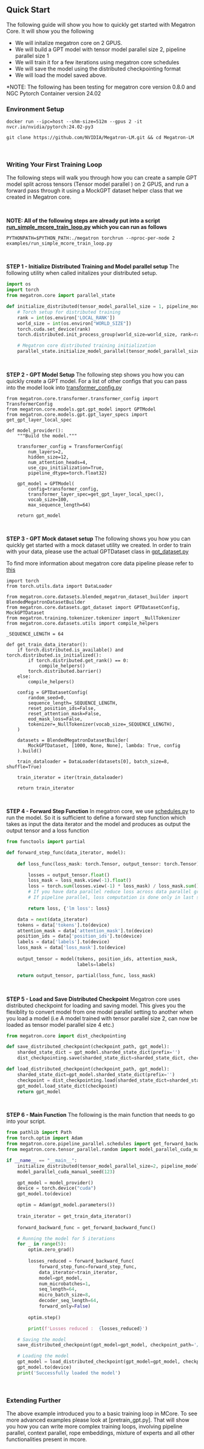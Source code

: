 ## Quick Start
The following guide will show you how to quickly get started with Megatron Core. It will show you the following
* We will initalize megatron core on 2 GPUS. 
* We will build a GPT model with tensor model parallel size 2, pipeline parallel size 1
* We will train it for a few iterations using megatron core schedules
* We will save the model using the distributed checkpointing format
* We will load the model saved above. 

*NOTE: The following has been testing for megatron core version 0.8.0 and NGC Pytorch Container version 24.02

### Environment Setup
```
docker run --ipc=host --shm-size=512m --gpus 2 -it nvcr.io/nvidia/pytorch:24.02-py3

git clone https://github.com/NVIDIA/Megatron-LM.git && cd Megatron-LM
```
<br>

### Writing Your First Training Loop
The following steps will walk you through how you can create a sample GPT model split across tensors (Tensor model parallel ) on 2 GPUS, and run a forward pass through it using a MockGPT dataset helper class that we created in Megatron core. 

<br>

**NOTE: All of the following steps are already put into a script [run_simple_mcore_train_loop.py](https://github.com/NVIDIA/Megatron-LM/tree/main/examples/run_simple_mcore_train_loop.py) which you can run as follows** 
```
PYTHONPATH=$PYTHON_PATH:./megatron torchrun --nproc-per-node 2 examples/run_simple_mcore_train_loop.py
```

<br>

**STEP 1 - Initialize Distributed Training and Model parallel setup**
The following utility when called initalizes your distributed setup. 

```python
import os
import torch
from megatron.core import parallel_state

def initialize_distributed(tensor_model_parallel_size = 1, pipeline_model_parallel_size = 1):
    # Torch setup for distributed training
    rank = int(os.environ['LOCAL_RANK'])
    world_size = int(os.environ["WORLD_SIZE"])
    torch.cuda.set_device(rank)
    torch.distributed.init_process_group(world_size=world_size, rank=rank)

    # Megatron core distributed training initialization
    parallel_state.initialize_model_parallel(tensor_model_parallel_size, pipeline_model_parallel_size)
```
<br>

**STEP 2 - GPT Model Setup**
The following step shows you how you can quickly create a GPT model. For a list of other configs that you can pass into the model look into [transformer_config.py](https://github.com/NVIDIA/Megatron-LM/tree/main/megatron/core/transformer/transformer_config.py)
```
from megatron.core.transformer.transformer_config import TransformerConfig
from megatron.core.models.gpt.gpt_model import GPTModel
from megatron.core.models.gpt.gpt_layer_specs import get_gpt_layer_local_spec

def model_provider():
    """Build the model."""

    transformer_config = TransformerConfig(
        num_layers=2, 
        hidden_size=12, 
        num_attention_heads=4, 
        use_cpu_initialization=True, 
        pipeline_dtype=torch.float32)

    gpt_model = GPTModel(
        config=transformer_config, 
        transformer_layer_spec=get_gpt_layer_local_spec(), 
        vocab_size=100, 
        max_sequence_length=64)

    return gpt_model
```
<br>

**STEP 3 - GPT Mock dataset setup**
The following shows you how you can quickly get started with a mock dataset utility we created. In order to train with your data, please use the actual GPTDataset class in [gpt_dataset.py](https://github.com/NVIDIA/Megatron-LM/tree/main/megatron/core/datasets/gpt_dataset.py)

To find more information about megatron core data pipeline please refer to [this](https://github.com/NVIDIA/Megatron-LM/tree/main/megatron/core/datasets/readme.md?ref_type=heads)

```
import torch
from torch.utils.data import DataLoader

from megatron.core.datasets.blended_megatron_dataset_builder import BlendedMegatronDatasetBuilder
from megatron.core.datasets.gpt_dataset import GPTDatasetConfig, MockGPTDataset
from megatron.training.tokenizer.tokenizer import _NullTokenizer
from megatron.core.datasets.utils import compile_helpers

_SEQUENCE_LENGTH = 64

def get_train_data_iterator():
    if torch.distributed.is_available() and torch.distributed.is_initialized():
        if torch.distributed.get_rank() == 0:
            compile_helpers()
        torch.distributed.barrier()
    else:
        compile_helpers()

    config = GPTDatasetConfig(
        random_seed=0,
        sequence_length=_SEQUENCE_LENGTH,
        reset_position_ids=False,
        reset_attention_mask=False,
        eod_mask_loss=False,
        tokenizer=_NullTokenizer(vocab_size=_SEQUENCE_LENGTH),
    )

    datasets = BlendedMegatronDatasetBuilder(
        MockGPTDataset, [1000, None, None], lambda: True, config
    ).build()

    train_dataloader = DataLoader(datasets[0], batch_size=8, shuffle=True)

    train_iterator = iter(train_dataloader)

    return train_iterator

```
<br>

**STEP 4 - Forward Step Function**
In megatron core, we use [schedules.py](https://github.com/NVIDIA/Megatron-LM/tree/main/megatron/core/pipeline_parallel/schedules.py) to run the model. So it is sufficient to define a forward step function which takes as input the data iterator and the model and produces as output the output tensor and a loss function 

```python
from functools import partial

def forward_step_func(data_iterator, model):
   
    def loss_func(loss_mask: torch.Tensor, output_tensor: torch.Tensor):

        losses = output_tensor.float()
        loss_mask = loss_mask.view(-1).float()
        loss = torch.sum(losses.view(-1) * loss_mask) / loss_mask.sum()
        # If you have data parallel reduce loss across data parallel groups. 
        # If pipeline parallel, loss computation is done only in last stage.

        return loss, {'lm loss': loss}

    data = next(data_iterator)
    tokens = data['tokens'].to(device)
    attention_mask = data['attention_mask'].to(device)
    position_ids = data['position_ids'].to(device)
    labels = data['labels'].to(device)
    loss_mask = data['loss_mask'].to(device)
   
    output_tensor = model(tokens, position_ids, attention_mask,
                          labels=labels)

    return output_tensor, partial(loss_func, loss_mask)   
```
<br>

**STEP 5 - Load and Save Distributed Checkpoint**
Megatron core uses distributed checkpoint for loading and saving model. This gives you the flexiblity to convert model from one model parallel setting to another when you load a model (i.e A model trained with tensor parallel size 2, can now be loaded as tensor model parallel size 4 etc.)

```python
from megatron.core import dist_checkpointing

def save_distributed_checkpoint(checkpoint_path, gpt_model):
    sharded_state_dict = gpt_model.sharded_state_dict(prefix='')
    dist_checkpointing.save(sharded_state_dict=sharded_state_dict, checkpoint_dir=checkpoint_path)

def load_distributed_checkpoint(checkpoint_path, gpt_model):
    sharded_state_dict=gpt_model.sharded_state_dict(prefix='')
    checkpoint = dist_checkpointing.load(sharded_state_dict=sharded_state_dict, checkpoint_dir=checkpoint_path)
    gpt_model.load_state_dict(checkpoint)
    return gpt_model
```
<br>

**STEP 6 - Main Function**
The following is the main function that needs to go into your script. 

```python
from pathlib import Path
from torch.optim import Adam
from megatron.core.pipeline_parallel.schedules import get_forward_backward_func
from megatron.core.tensor_parallel.random import model_parallel_cuda_manual_seed

if __name__ == "__main__":
    initialize_distributed(tensor_model_parallel_size=2, pipeline_model_parallel_size=1)
    model_parallel_cuda_manual_seed(123)

    gpt_model = model_provider()
    device = torch.device("cuda")
    gpt_model.to(device)

    optim = Adam(gpt_model.parameters())
    
    train_iterator = get_train_data_iterator()
    
    forward_backward_func = get_forward_backward_func()

    # Running the model for 5 iterations
    for _ in range(5):
        optim.zero_grad()
        
        losses_reduced = forward_backward_func(
            forward_step_func=forward_step_func,
            data_iterator=train_iterator,
            model=gpt_model,
            num_microbatches=1,
            seq_length=64,
            micro_batch_size=8,
            decoder_seq_length=64,
            forward_only=False)
    
        optim.step()

        print(f'Losses reduced :  {losses_reduced}')

    # Saving the model
    save_distributed_checkpoint(gpt_model=gpt_model, checkpoint_path='/workspace/ckpt')

    # Loading the model
    gpt_model = load_distributed_checkpoint(gpt_model=gpt_model, checkpoint_path='/workspace/ckpt')
    gpt_model.to(device)
    print('Successfully loaded the model')  
```
<br>



### Extending Further
The above example introduced you to a basic training loop in MCore. To see more advanced examples please look at [pretrain_gpt.py]. That will show you how you can write more complex training loops, involving pipeline parallel, context parallel, rope embeddings, mixture of experts and all other functionalities present in mcore. 
